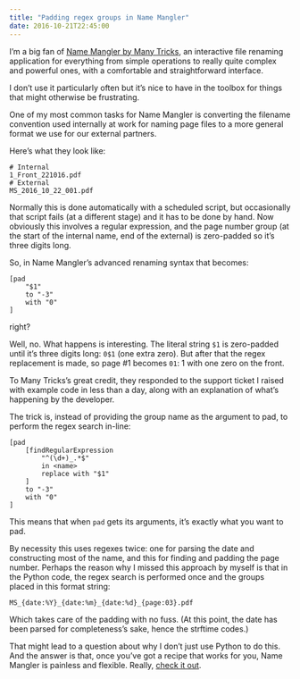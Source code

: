 ```yaml
---
title: "Padding regex groups in Name Mangler"
date: 2016-10-21T22:45:00
---
```


I’m a big fan of [Name Mangler by Many Tricks][nm], an interactive file renaming application for everything from simple operations to really quite complex and powerful ones, with a comfortable and straightforward interface.

[nm]: http://manytricks.com/namemangler/

I don’t use it particularly often but it’s nice to have in the toolbox for things that might otherwise be frustrating.

One of my most common tasks for Name Mangler is converting the filename convention used internally at work for naming page files to a more general format we use for our external partners.

Here’s what they look like:

    # Internal
    1_Front_221016.pdf
    # External
    MS_2016_10_22_001.pdf

Normally this is done automatically with a scheduled script, but occasionally that script fails (at a different stage) and it has to be done by hand. Now obviously this involves a regular expression, and the page number group (at the start of the internal name, end of the external) is zero-padded so it’s three digits long.

So, in Name Mangler’s advanced renaming syntax that becomes:

    [pad
        "$1"
        to "-3"
        with "0"
    ]

right?

Well, no. What happens is interesting. The literal string `$1` is zero-padded until it’s three digits long: `0$1` (one extra zero). But after that the regex replacement is made, so page #1 becomes `01`: 1 with one zero on the front.

To Many Tricks’s great credit, they responded to the support ticket I raised with example code in less than a day, along with an explanation of what’s happening by the developer.

The trick is, instead of providing the group name as the argument to pad, to perform the regex search in-line:

    [pad
        [findRegularExpression
            "^(\d+)_.*$"
            in <name>
            replace with "$1"
        ]
        to "-3"
        with "0"
    ]

This means that when `pad` gets its arguments, it’s exactly what you want to pad.

By necessity this uses regexes twice: one for parsing the date and constructing most of the name, and this for finding and padding the page number. Perhaps the reason why I missed this approach by myself is that in the Python code, the regex search is performed once and the groups placed in this format string:

    MS_{date:%Y}_{date:%m}_{date:%d}_{page:03}.pdf

Which takes care of the padding with no fuss. (At this point, the date has been parsed for completeness’s sake, hence the strftime codes.)

That might lead to a question about why I don’t just use Python to do this. And the answer is that, once you’ve got a recipe that works for you, Name Mangler is painless and flexible. Really, [check it out][nm].
